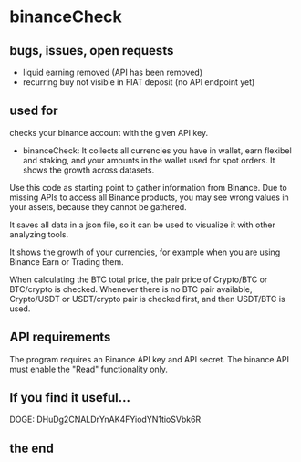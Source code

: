 # binanceCheck

## bugs, issues, open requests
* liquid earning removed (API has been removed)
* recurring buy not visible in FIAT deposit (no API endpoint yet)

## used for
checks your binance account with the given API key.

* binanceCheck: It collects all currencies you have in wallet, earn flexibel and staking,
and your amounts in the wallet used for spot orders. It shows the growth across datasets.

Use this code as starting point to gather information from Binance.
Due to missing APIs to access all Binance products, you may see wrong
values in your assets, because they cannot be gathered.

It saves all data in a json file, so it can be used to visualize it 
with other analyzing tools.

It shows the growth of your currencies, for example
when you are using Binance Earn or Trading them.

When calculating the BTC total price, the pair price of
Crypto/BTC or BTC/crypto is checked. Whenever there is no BTC
pair available, Crypto/USDT or USDT/crypto pair is checked first,
and then USDT/BTC is used.

## API requirements
The program requires an Binance API key and API secret.
The binance API must enable the "Read" functionality only.

## If you find it useful...
DOGE: DHuDg2CNALDrYnAK4FYiodYN1tioSVbk6R

## the end
